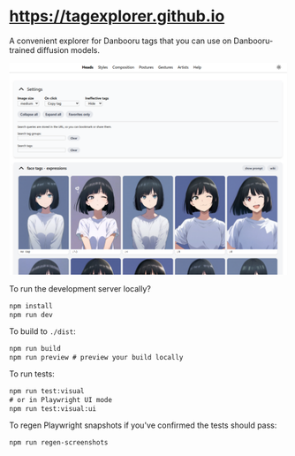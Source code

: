 # https://tagexplorer.github.io

A convenient explorer for Danbooru tags that you can use on Danbooru-trained diffusion models.

![](./screenshot.png)

To run the development server locally?

```
npm install
npm run dev
```

To build to `./dist`:

```
npm run build
npm run preview # preview your build locally
```

To run tests:

```
npm run test:visual
# or in Playwright UI mode
npm run test:visual:ui
```

To regen Playwright snapshots if you've confirmed the tests should pass:

```
npm run regen-screenshots
```
